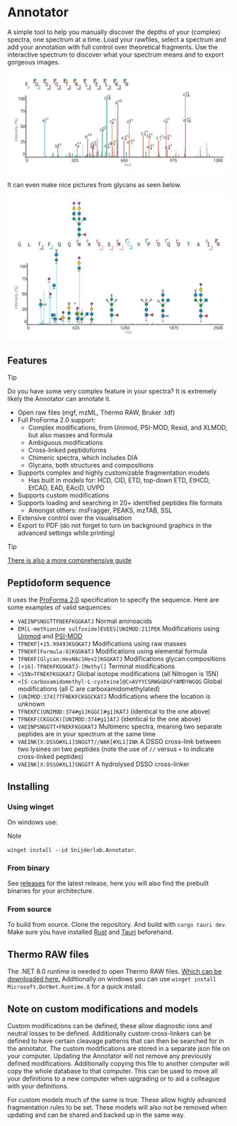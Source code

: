 # Annotator

A simple tool to help you manually discover the depths of your (complex) spectra, one spectrum at a time. Load your rawfiles, select a spectrum and add your annotation with full control over theoretical fragments. Use the interactive spectrum to discover what your spectrum means and to export gorgeous images.

<picture>
    <source media="(prefers-color-scheme: dark)" srcset="images/1_dark.svg">
    <img src="images/1_light.svg" alt="Bottom-up peptide">
</picture>

It can even make nice pictures from glycans as seen below. 

<picture>
    <source media="(prefers-color-scheme: dark)" srcset="images/2_dark.svg">
    <img src="images/2_light.svg" alt="Glycan peptide">
</picture>

## Features

> [!TIP]
> Do you have some very complex feature in your spectra? It is extremely likely the Annotator can annotate it.

* Open raw files (mgf, mzML, Thermo RAW, Bruker .tdf)
* Full ProForma 2.0 support:
    - Complex modifications, from Unimod, PSI-MOD, Resid, and XLMOD, but also masses and formula
    - Ambiguous modifications
    - Cross-linked peptidoforms
    - Chimeric spectra, which includes DIA
    - Glycans, both structures and compositions
* Supports complex and highly customizable fragmentation models
    - Has built in models for: HCD, CID, ETD, top-down ETD, EtHCD, EtCAD, EAD, EAciD, UVPD
* Supports custom modifications
* Supports loading and searching in 20+ identified peptides file formats
    - Amongst others: msFragger, PEAKS, mzTAB, SSL
* Extensive control over the visualisation
* Export to PDF (do not forget to turn on background graphics in the advanced settings while printing)

> [!TIP]
> [There is also a more comprehensive guide](frontend/assets/Annotator-manual.pdf)

## Peptidoform sequence

It uses the [ProForma 2.0](https://github.com/HUPO-PSI/ProForma) specification to specify the sequence. Here are some examples of valid sequences:

* `VAEINPSNGGTTFNEKFKGGKATJ` Normal aminoacids
* `EM[L-methionine sulfoxide]EVEES[UNIMOD:21]PEK` Modifications using [Unimod](http://www.unimod.org) and [PSI-MOD](https://www.ebi.ac.uk/ols/ontologies/mod)
* `TFNEKF[+15.9949]KGGKATJ` Modifications using raw masses
* `TFNEKF[Formula:O]KGGKATJ` Modifications using elemental formula
* `TFNEKF[Glycan:HexNAc1Hex2]KGGKATJ` Modifications glycan compositions
* `[+16]-TFNEKFKGGKATJ-[Methyl]` Terminal modifications
* `<15N>TFNEKFKGGKATJ` Global isotope modifications (all Nitrogen is 15N)
* `<[S-carboxamidomethyl-L-cysteine]@C>AVYYCSRWGGDGFYAMDYWGQG` Global modifications (all C are carboxamidomethylated)
* `[UNIMOD:374]?TFNEKFCKGGCKATJ` Modifications where the location is unknown
* `TFNEKFC[UNIMOD:374#g1]KGGC[#g1]KATJ` (identical to the one above)
* `TFNEKF(CKGGCK)[UNIMOD:374#g1]ATJ` (identical to the one above)
* `VAEINPSNGGTT+FNEKFKGGKATJ` Multimeric spectra, meaning two separate peptides are in your spectrum at the same time
* `VAEINK[X:DSSO#XL1]SNGGTT//WAK[#XL1]INK` A DSSO cross-link between two lysines on two peptides (note the use of `//` versus `+` to indicate cross-linked peptides)
* `VAEINK[X:DSSO#XL1]SNGGTT` A hydrolysed DSSO cross-linker

## Installing

### Using winget

On windows use:

> [!NOTE]  
> `winget install --id Snijderlab.Annotator`.

### From binary 

See [releases](https://github.com/snijderlab/annotator/releases) for the latest release, here you will also find the prebuilt binaries for your architecture.

### From source

To build from source. Clone the repository. And build with `cargo tauri dev`. Make sure you have installed [Rust](https://www.rust-lang.org/tools/install) and [Tauri](https://tauri.app/) beforehand.

## Thermo RAW files

The .NET 8.0 runtime is needed to open Thermo RAW files. [Which can be downloaded here.](https://dotnet.microsoft.com/en-us/download/dotnet/8.0) Additionally on windows you can use `winget install Microsoft.DotNet.Runtime.8` for a quick install.

## Note on custom modifications and models

Custom modifications can be defined, these allow diagnostic ions and neutral losses to be defined. Additionally custom cross-linkers can be defined to have certain cleavage patterns that can then be searched for in the annotator. The custom modifications are stored in a separate json file on your computer. Updating the Annotator will not remove any previously defined modifications. Additionally copying this file to another computer will copy the whole database to that computer. This can be used to move all your definitions to a new computer when upgrading or to aid a colleague with your definitions.

For custom models much of the same is true. These allow highly advanced fragmentation rules to be set. These models will also not be removed when updating and can be shared and backed up in the same way.
